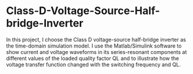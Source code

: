 # Class-D-Voltage-Source-Half-bridge-Inverter
In this project, I choose the Class D voltage-source half-bridge inverter as the time-domain simulation model. I use the Matlab/Simulink software to show current and voltage waveforms in its series-resonant components at different values of the loaded quality factor QL and to illustrate how the voltage transfer function changed with the switching frequency and QL. 
